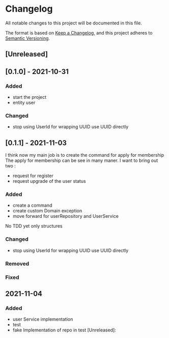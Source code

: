 # Changelog
All notable changes to this project will be documented in this file.

The format is based on [Keep a Changelog](https://keepachangelog.com/en/1.0.0/),
and this project adheres to [Semantic Versioning](https://semver.org/spec/v2.0.0.html).

## [Unreleased]

## [0.1.0] - 2021-10-31
### Added
- start the project
- entity user

### Changed
- stop using UserId for wrapping UUID use UUID directly

## [0.1.1] - 2021-11-03
I think now my main job is to create the command for apply for membership
The apply for membership can be see in many maner. I want to bring out two :
- request for register
- request upgrade of the user status

### Added
- create a command
- create custom Domain exception
- move forward for userRepository and UserService

No TDD yet only structures

### Changed
- stop using UserId for wrapping UUID use UUID directly

### Removed

### Fixed

## 2021-11-04

### Added
- user Service implementation
- test
- fake Implementation of repo in test
[Unreleased]: 
<!--
TODO
Lien github pour comparer tous les commit sur ce fichier depuis le tag
 -->